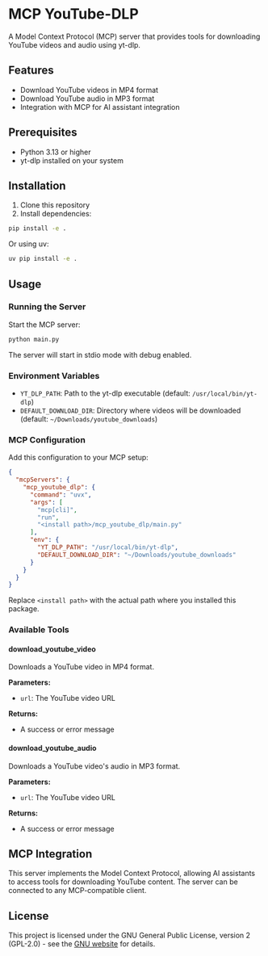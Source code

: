 # MCP YouTube-DLP

A Model Context Protocol (MCP) server that provides tools for downloading YouTube videos and audio using yt-dlp.

## Features

- Download YouTube videos in MP4 format
- Download YouTube audio in MP3 format
- Integration with MCP for AI assistant integration

## Prerequisites

- Python 3.13 or higher
- yt-dlp installed on your system

## Installation

1. Clone this repository
2. Install dependencies:

```bash
pip install -e .
```

Or using uv:

```bash
uv pip install -e .
```

## Usage

### Running the Server

Start the MCP server:

```bash
python main.py
```

The server will start in stdio mode with debug enabled.

### Environment Variables

- `YT_DLP_PATH`: Path to the yt-dlp executable (default: `/usr/local/bin/yt-dlp`)
- `DEFAULT_DOWNLOAD_DIR`: Directory where videos will be downloaded (default: `~/Downloads/youtube_downloads`)

### MCP Configuration

Add this configuration to your MCP setup:

```json
{
  "mcpServers": {
    "mcp_youtube_dlp": {
      "command": "uvx",
      "args": [
        "mcp[cli]",
        "run",
        "<install path>/mcp_youtube_dlp/main.py"
      ],
      "env": {
        "YT_DLP_PATH": "/usr/local/bin/yt-dlp",
        "DEFAULT_DOWNLOAD_DIR": "~/Downloads/youtube_downloads"
      }
    }
  }
}
```

Replace `<install path>` with the actual path where you installed this package.

### Available Tools

#### download_youtube_video

Downloads a YouTube video in MP4 format.

**Parameters:**
- `url`: The YouTube video URL

**Returns:**
- A success or error message

#### download_youtube_audio

Downloads a YouTube video's audio in MP3 format.

**Parameters:**
- `url`: The YouTube video URL

**Returns:**
- A success or error message

## MCP Integration

This server implements the Model Context Protocol, allowing AI assistants to access tools for downloading YouTube content. The server can be connected to any MCP-compatible client.

## License

This project is licensed under the GNU General Public License, version 2 (GPL-2.0) - see the [GNU website](https://www.gnu.org/licenses/old-licenses/gpl-2.0.html) for details.